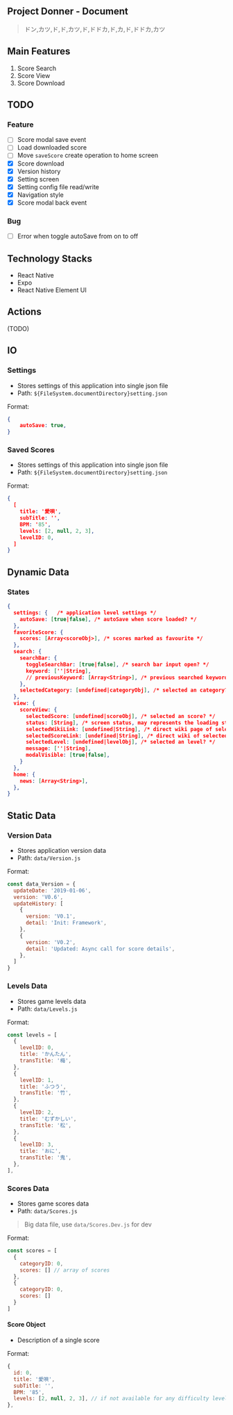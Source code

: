 ## Project Donner - Document
 
>ドン,カツ,ド,ド,カツ,ド,ドドカ,ド,カ,ド,ドドカ,カツ
 
## Main Features
 
1. Score Search
2. Score View
3. Score Download

## TODO

### Feature
- [ ] Score modal save event
- [ ] Load downloaded score
- [ ] Move `saveScore` create operation to home screen
- [x] Score download
- [x] Version history
- [x] Setting screen
- [x] Setting config file read/write
- [x] Navigation style
- [x] Score modal back event
 
### Bug
- [ ] Error when toggle autoSave from on to off

## Technology Stacks
 
- React Native
- Expo
- React Native Element UI
 
## Actions
 
(TODO)
 
## IO
 
### Settings
 
- Stores settings of this application into single json file
- Path: `${FileSystem.documentDirectory}setting.json`
 
Format:
 
```json
{
    autoSave: true,
}
```
 
### Saved Scores
 
- Stores settings of this application into single json file
- Path: `${FileSystem.documentDirectory}setting.json`
 
Format:
 
```json
{
  [
    title: '愛唄',
    subTitle: '',
    BPM: '85',
    levels: [2, null, 2, 3],
    levelID: 0,
  ]
}
```
 
## Dynamic Data
 
### States
  
```json
{
  settings: {   /* application level settings */
    autoSave: [true|false], /* autoSave when score loaded? */
  },
  favoriteScore: {
    scores: [Array<scoreObj>], /* scores marked as favourite */
  },
  search: {
    searchBar: { 
      toggleSearchBar: [true|false], /* search bar input open? */
      keyword: [''|String],
      // previousKeyword: [Array<String>], /* previous searched keyword, TBD */
    },
    selectedCategory: [undefined|categoryObj], /* selected an category? */
  },
  view: {
    scoreView: {
      selectedScore: [undefined|scoreObj], /* selected an score? */
      status: [String], /* screen status, may represents the loading status */
      selectedWikiLink: [undefined|String], /* direct wiki page of selected score and difficulty */
      selectedScoreLink: [undefined|String], /* direct wiki of selected score picture */
      selectedLevel: [undefined|levelObj], /* selected an level? */
      message: [''|String],
      modalVisible: [true|false],
    }
  },
  home: {
    news: [Array<String>],
  },
}
```
 
## Static Data
 
### Version Data
 
- Stores application version data
- Path: `data/Version.js`
 
Format:
 
```js
const data_Version = {
  updateDate: '2019-01-06',
  version: 'V0.6',
  updateHistory: [
    {
      version: 'V0.1',
      detail: 'Init: Framework',
    },
    {
      version: 'V0.2',
      detail: 'Updated: Async call for score details',
    },
  ]
}
```
 
### Levels Data
 
- Stores game levels data
- Path: `data/Levels.js`
 
Format:
 
```js
const levels = [
  {
    levelID: 0,
    title: 'かんたん',
    transTitle: '梅',
  },
  {
    levelID: 1,
    title: 'ふつう',
    transTitle: '竹',
  },
  {
    levelID: 2,
    title: 'むずかしい',
    transTitle: '松',
  },
  {
    levelID: 3,
    title: 'おに',
    transTitle: '鬼',
  },
],
```
 
### Scores Data
 
- Stores game scores data
- Path: `data/Scores.js`
 
> Big data file, use `data/Scores.Dev.js` for dev
 
Format:
 
```js
const scores = [
  {
    categoryID: 0,
    scores: [] // array of scores
  },
  {
    categoryID: 0,
    scores: []
  }
]
```
 
#### Score Object
 
- Description of a single score
 
Format:
 
```js
{
  id: 0,
  title: '愛唄',
  subTitle: '',
  BPM: '85',
  levels: [2, null, 2, 3], // if not available for any difficulty level, put null here
},
```
 